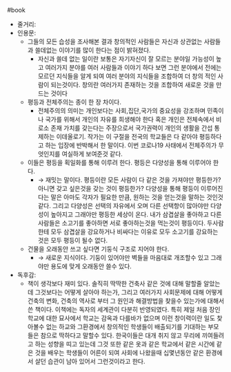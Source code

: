 #book 
- 줄거리:
- 인용문:
    - 그들의 모든 습성을 조사해본 결과 창의적인 사람들은 자신과 상관없는 사람들과 쓸데없는 이야기를 많이 한다는 점이 밝혀졌다.
        - 자신과 쓸데 없는 일이란 보통은 자기자신이 잘 모르는 분야일 가능성이 높고 여러가지 분야를 여러 사람들과 이야기 하다 보면 그런 분야에서 전에는 모르던 지식들을 알게 되여 여러 분야의 지식들을 조합하여 더 창의 적인 사람이 되는것이다. 창의란 여러가지 존재하는 것을 조합하여 새로운 것을 만드는 것이다
    - 평등과 전체주의는 종이 한 장 차이다.
        - 전체주의의 의미는 개인보다는 사회,집단,국가의 중요성을 강조하며 민족이나 국가를 위해서 개인의 자유를 희생해야 한다 혹은 개인은 전체속에서 비로소 존재 가치를 갖는다는 주장으로서 국가권력이 개인의 생활을 간섭 통제하는 이데올로기. 작가는 이 구절을 전국의 학교들은 다 같아야 평등하다고 하는 입장에 반박해서 한 말이다. 이번 코로나19 사태에서 전체주의가 무엇인지를 여실하게 보여준것 같다.
    - 이들은 평등을 획일화를 통해 이루려 한다. 평등은 다양성을 통해 이루어야 한다.
        - → 재밋는 말이다. 평등이란 모든 사람이 다 같은 것을 가져야만 평등한가? 아니면 갖고 싶은것을 갖는 것이 평등한가? 다양성을 통해 평등이 이루어진다는 말은 아마도 각자가 필요한 만큼, 원하는 것을 얻는것을 말하는 것인것 같다. 그리고 다양성은 선택의 자유에서 오며 다른 선택항이 많아야만 다양성이 높아지고 그래야만 평등한 세상이 온다. 내가 삼겹살을 좋아하고 다른 사람들은 소고기를 좋아하면 서로 좋아하는것을 먹는것이 평등이다. 두사람 한테 모두 삼겹살을 강요하거나 비싸다는 이유로 모두 소고기를 강요하는 것은 모두 평등이 될수 없다.
    - 건물을 오래동안 쓰고 싶다면 기둥식 구조로 지어야 한다.
        - → 새로운 지식이다. 기둥이 있어야만 벽들을 마음대로 개조할수 있고 그래야만 용도에 맞게 오래동안 쓸수 있다.
- 독후감:
    - 책이 생각보다 재미 있다. 솔직히 딱딱한 건축사 같은 것에 대해 말할줄 알았는데 그것보다는 어떻게 살아야 하는가, 그리고 여러가지 사회문제에 대해 어떻게 건축의 변화, 건축의 역사로 부터 그 원인과 해결방법을 찾을수 있는가에 대해서 쓴 책이다. 이책에는 독자의 세계관이 다분히 반영되였다. 특히 제일 처음 장인 학교에 대한 묘사에서 학교는 감옥과 다를바가 없으며 이런 창이력이란 일도 찾아볼수 없는 하교와 그환경에서 창의적인 학생들이 배출되기를 기대하는 부모들은 참으로 딱하다고 말할수 있다. 한국이들은 대개 취지 않고 무리에 끼여들려고 하는 성향을 띠고 있는데 그것 또한 같은 옷과 같은 학교에서 같은 시간에 같은 것을 배우는 학생들이 어른이 되여 사회에 나왔을때 십몇년동안 같은 환경에서 살던 습관이 남아 있어서 그런것이라고 한다.
